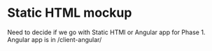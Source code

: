 # Static HTML mockup

Need to decide if we go with Static HTMl or Angular app for Phase 1.
Angular app is in /client-angular/

